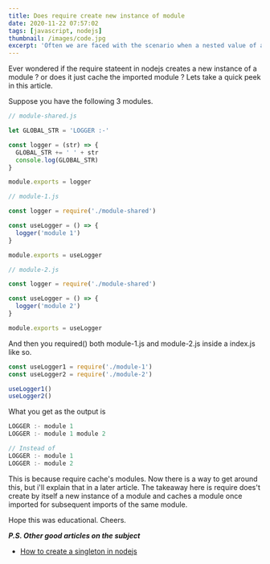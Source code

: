 ```yaml
---
title: Does require create new instance of module
date: 2020-11-22 07:57:02
tags: [javascript, nodejs]
thumbnail: /images/code.jpg
excerpt: 'Often we are faced with the scenario when a nested value of an obeject needs to be passed into a variable or parameter to an API. something like below...'
---
```


Ever wondered if the require stateent in nodejs creates a new instance of a module ? or does it just cache the imported module ? Lets take a quick peek in this article.

Suppose you have the following 3 modules.

```javascript
// module-shared.js

let GLOBAL_STR = 'LOGGER :-'

const logger = (str) => {
  GLOBAL_STR += ' ' + str
  console.log(GLOBAL_STR)
}

module.exports = logger
```

```javascript
// module-1.js

const logger = require('./module-shared')

const useLogger = () => {
  logger('module 1')
}

module.exports = useLogger
```

```javascript
// module-2.js

const logger = require('./module-shared')

const useLogger = () => {
  logger('module 2')
}

module.exports = useLogger
```

And then you required() both module-1.js and module-2.js inside a index.js like so.

```javascript
const useLogger1 = require('./module-1')
const useLogger2 = require('./module-2')

useLogger1()
useLogger2()
```

What you get as the output is 

```javascript
LOGGER :- module 1
LOGGER :- module 1 module 2

// Instead of 
LOGGER :- module 1
LOGGER :- module 2
```

This is because require cache's modules. Now there is a way to get around this, but i'll explain that in a later article. The takeaway here is require does't create by itself a new instance of a module and caches a module once imported for subsequent imports of the same module.

Hope this was educational. Cheers.

***P.S. Other good articles on the subject***
- [How to create a singleton in nodejs](https://iaincollins.medium.com/how-not-to-create-a-singleton-in-node-js-bd7fde5361f5)
